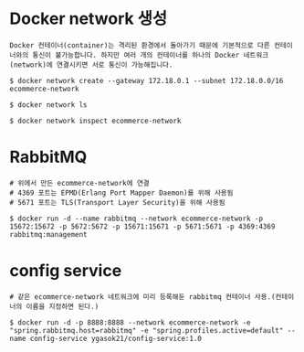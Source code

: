 # Docker network 생성

    Docker 컨테이너(container)는 격리된 환경에서 돌아가기 때문에 기본적으로 다른 컨테이너와의 통신이 불가능합니다. 하지만 여러 개의 컨테이너를 하나의 Docker 네트워크(network)에 연결시키면 서로 통신이 가능해집니다.

```
$ docker network create --gateway 172.18.0.1 --subnet 172.18.0.0/16 ecommerce-network

$ docker network ls

$ docker network inspect ecommerce-network
```

# RabbitMQ

```
# 위에서 만든 ecommerce-network에 연결
# 4369 포트는 EPMD(Erlang Port Mapper Daemon)를 위해 사용됨
# 5671 포트는 TLS(Transport Layer Security)을 위해 사용됨

$ docker run -d --name rabbitmq --network ecommerce-network -p 15672:15672 -p 5672:5672 -p 15671:15671 -p 5671:5671 -p 4369:4369 rabbitmq:management
```

# config service

```
# 같은 ecommerce-network 네트워크에 미리 등록해둔 rabbitmq 컨테이너 사용.(컨테이너의 이름을 지정하면 된다.)

$ docker run -d -p 8888:8888 --network ecommerce-network -e "spring.rabbitmq.host=rabbitmq" -e "spring.profiles.active=default" --name config-service ygasok21/config-service:1.0
```
